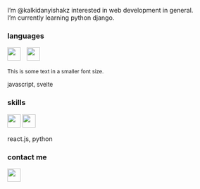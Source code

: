 I’m @kalkidanyishakz interested in web development in general. <br>
I’m currently learning python django. <br>
<h3>languages</h3>
<p float="left">
  <img src="https://upload.wikimedia.org/wikipedia/commons/6/6a/JavaScript-logo.png" width="30"  style="margin-right: 10px;">
  <img src="https://upload.wikimedia.org/wikipedia/commons/c/c3/Python-logo-notext.svg" width="30"  style="margin-right: 10px;">
</p>
<p style="font-size: 12px;">
  This is some text in a smaller font size.
</p>

<font size="2">javascript, svelte</font>
<h3>skills</h3>
<p float="left">
  <img src="https://upload.wikimedia.org/wikipedia/commons/1/1b/Svelte_Logo.svg" width="30">
  <img src="https://upload.wikimedia.org/wikipedia/commons/a/a7/React-icon.svg" width="30">
</p>
react.js, python
<h3>contact me</h3>
<a href='https://t.me/kalkdn'>
  <img src="https://upload.wikimedia.org/wikipedia/commons/8/82/Telegram_logo.svg" width="30">
</a>


<!---
kalkidanyishakz/kalkidanyishakz is a ✨ special ✨ repository because its `README.md` (this file) appears on your GitHub profile.
You can click the Preview link to take a look at your changes.
--->
